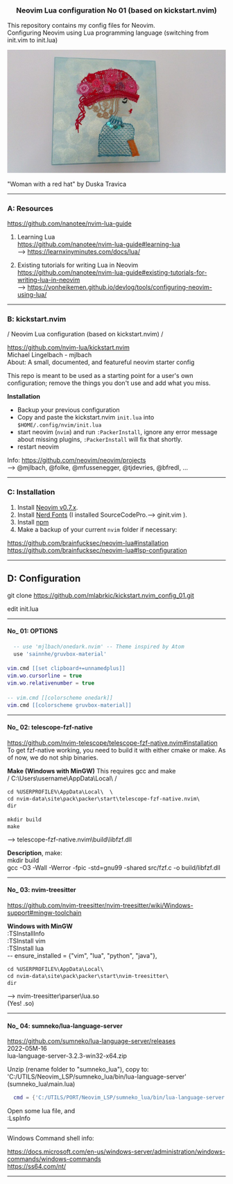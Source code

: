 
<h3 align="center">
Neovim Lua configuration No 01 (based on kickstart.nvim)
</h3>

This repository contains my config files for Neovim.  \
Configuring Neovim using Lua programming language
(switching from init.vim to init.lua)

<p align="center">
<img src="img/Woman-with-a-red-hat.jpg" alt="Woman with a red hat">
</p>
"Woman with a red hat" by Duska Travica

------------------------------------------------------------
### A:  Resources

https://github.com/nanotee/nvim-lua-guide

1. Learning Lua  \
https://github.com/nanotee/nvim-lua-guide#learning-lua  \
--> https://learnxinyminutes.com/docs/lua/


2. Existing tutorials for writing Lua in Neovim  \
https://github.com/nanotee/nvim-lua-guide#existing-tutorials-for-writing-lua-in-neovim  \
--> https://vonheikemen.github.io/devlog/tools/configuring-neovim-using-lua/

------------------------------------------------------------
### B:  kickstart.nvim

 / Neovim Lua configuration (based on kickstart.nvim) /

https://github.com/nvim-lua/kickstart.nvim  \
Michael Lingelbach - mjlbach  \
About: A small, documented, and featureful neovim starter config

This repo is meant to be used as a starting point for a user's own configuration;
remove the things you don't use and add what you miss.

**Installation**
* Backup your previous configuration
* Copy and paste the kickstart.nvim `init.lua` into `$HOME/.config/nvim/init.lua`
* start neovim (`nvim`) and run `:PackerInstall`,
  ignore any error message about missing plugins, `:PackerInstall` will fix that shortly.
* restart neovim

Info:
https://github.com/neovim/neovim/projects  \
--> @mjlbach, @folke, @mfussenegger, @tjdevries, @bfredl, ...

------------------------------------------------------------
### C:  Installation

1. Install [Neovim v0.7.x](https://github.com/neovim/neovim/releases/latest).
2. Install [Nerd Fonts](https://www.nerdfonts.com/font-downloads) (I installed SourceCodePro.--> ginit.vim ).
3. Install [npm](https://github.com/npm/cli)
4. Make a backup of your current `nvim` folder if necessary:

https://github.com/brainfucksec/neovim-lua#installation  \
https://github.com/brainfucksec/neovim-lua#lsp-configuration

------------------------------------------------------------
## D:  Configuration

git clone https://github.com/mlabrkic/kickstart.nvim_config_01.git

edit  init.lua

------------------------------
#### No_ 01:  OPTIONS
```lua
  -- use 'mjlbach/onedark.nvim' -- Theme inspired by Atom
  use 'sainnhe/gruvbox-material'

vim.cmd [[set clipboard+=unnamedplus]]
vim.wo.cursorline = true
vim.wo.relativenumber = true

-- vim.cmd [[colorscheme onedark]]
vim.cmd [[colorscheme gruvbox-material]]
```

------------------------------
#### No_ 02:  telescope-fzf-native
https://github.com/nvim-telescope/telescope-fzf-native.nvim#installation  \
To get fzf-native working, you need to build it with either cmake or make.
As of now, we do not ship binaries.

**Make (Windows with MinGW)**
This requires gcc and make  \
/ C:\Users\username\AppData\Local\ /
```winCommandShell
cd %USERPROFILE%\AppData\Local\  \
cd nvim-data\site\pack\packer\start\telescope-fzf-native.nvim\
dir

mkdir build
make
```
-->
telescope-fzf-native.nvim\build\libfzf.dll


**Description**, make:  \
mkdir build  \
gcc -O3 -Wall -Werror -fpic -std=gnu99 -shared src/fzf.c -o build/libfzf.dll

------------------------------
#### No_ 03:  nvim-treesitter
https://github.com/nvim-treesitter/nvim-treesitter/wiki/Windows-support#mingw-toolchain

**Windows with MinGW**  \
:TSInstallInfo  \
:TSInstall vim  \
:TSInstall lua  \
-- ensure_installed = {"vim", "lua", "python", "java"},
```winCommandShell
cd %USERPROFILE%\AppData\Local\
cd nvim-data\site\pack\packer\start\nvim-treesitter\
dir
```
-->
nvim-treesitter\parser\lua.so  \
(Yes! .so)

------------------------------
#### No_ 04:  sumneko/lua-language-server
https://github.com/sumneko/lua-language-server/releases  \
2022-05M-16  \
lua-language-server-3.2.3-win32-x64.zip

Unzip (rename folder to "sumneko_lua"), copy to:  \
'C:/UTILS/Neovim_LSP/sumneko_lua/bin/lua-language-server'  \
(sumneko_lua\main.lua)
```lua
  cmd = {'C:/UTILS/PORT/Neovim_LSP/sumneko_lua/bin/lua-language-server'},
```
Open some lua file, and  \
:LspInfo

------------------------------------------------------------
Windows Command shell info:

https://docs.microsoft.com/en-us/windows-server/administration/windows-commands/windows-commands  \
https://ss64.com/nt/

------------------------------------------------------------


